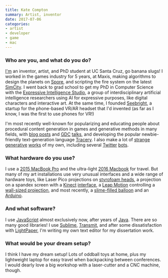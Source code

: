 ```yaml
---
title: Kate Compton
summary: Artist, inventor
date: 2017-07-06
categories:
- artist
- developer
- game
- mac
---
```


### Who are you, and what do you do?

[I'm](http://www.galaxykate.com/ "Kate's website.") an inventor, artist, and PhD student at UC Santa Cruz, go banana slugs! I worked in the games industry for 5 years, at Maxis, making algorithms to design the planets on [Spore][], and scripting the fire system on the latest [SimCity][]. I went back to grad school to get my PhD in Computer Science with the [Expressive Intelligence Studio](https://games.soe.ucsc.edu/ "The Center for Games and Playable Media at UC Santa Cruz."), a group of interdisciplinary artificial intelligence researchers using AI for expressive purposes, like digital characters and interactive art. At the same time, I founded [Seebright](https://seebright.com/ "Kate's AR company."), a startup for the phone-based VR/AR headset that I'd invented (as far as I know, I was the first to use phones for VR!) 

I'm most recently well-known for popularizing and educating people about procedural content generation in games and generative methods in many fields, with [blog posts](http://galaxykate0.tumblr.com/post/139774965871/so-you-want-to-build-a-generator "Kate's post on building a generator.") and [GDC](http://www.gdcvault.com/play/1023377/Tech "A GDC talk Kate took part in.") [talks](http://www.gdcvault.com/play/1024213/Practical-Procedural-Generation-for "Kate's GDC talk on procedural generation."), and developing the popular newbie-friendly text-generation language [Tracery][]. I also make a lot of [strange](https://vimeo.com/119618499 "Kate's flowers video on Vimeo.") [generative](http://tracery.io/kambamanx/ "Kate's song generator.") [works](http://tracery.io/kambamanx/ "Kate's other song generator.") of my own, including several [Twitter](https://twitter.com/LostTesla "Kate's Tesla Twitter bot.") [bots](https://twitter.com/tinyadv "Kate's space adventure Twitter bot.").

### What hardware do you use?

I use a [2015 MacBook Pro][macbook-pro] and the ultra-light [2016 Macbook][macbook.2] for travel. But many of my art installations use very unusual interfaces and a wide range of hardware toys, like Laser Pico projections on [styrofoam heads](https://vimeo.com/111024685 "Kate's talking head video on Vimeo."), a projection on a spandex screen with a [Kinect][] [interface](https://vimeo.com/217033311 "Kate's touch screen video on Vimeo."), a [Leap Motion][leap-motion-controller] controlling a [wall-sized projection](https://twitter.com/GalaxyKate/status/861071305201680385 "Kate's tweet about her projection."), and most recently, a [slime-filled balloon](https://twitter.com/GalaxyKate/status/860240206103945217 "Kate's tweet about her slime balloon.") and an [Arduino][].

### And what software?

I use [JavaScript][] almost exclusively now, after years of [Java][]. There are so many good libraries! I use [Sublime][sublime-text], [Transmit][], and after some dissatisfaction with [LightPaper][], I'm writing my own text editor for my dissertation work.

### What would be your dream setup?

I think I have my dream setup! Lots of oddball toys at home, plus my lightweight laptop for easy travel when backpacking between conferences. I would dearly love a big workshop with a laser-cutter and a CNC machine, though.

[arduino]: https://www.arduino.cc/ "Open-source prototyping hardware."
[java]: http://web.archive.org/web/20221226094350/https://www.java.com/en/ "A cross-platform compiled programming language."
[javascript]: https://en.wikipedia.org/wiki/JavaScript "An interpreted scripting language."
[kinect]: http://web.archive.org/web/20141020163539/http://www.xbox.com:80/en-US/Kinect "An adapter for the Xbox that uses your body as a controller."
[leap-motion-controller]: http://web.archive.org/web/20230721124442/https://www.ultraleap.com/product/ "A spatial motion-sensing device."
[lightpaper]: http://lightpaper.42squares.in "A Markdown editor for the Mac."
[macbook-pro]: https://www.apple.com/macbook-pro/ "A laptop."
[macbook.2]: https://en.wikipedia.org/wiki/MacBook_(2015_version) "A very thin 12 inch laptop."
[simcity]: https://en.wikipedia.org/wiki/Sim_City "A city-building video game."
[spore]: https://en.wikipedia.org/wiki/Spore_(2008_video_game) "A life simulation video game."
[sublime-text]: http://www.sublimetext.com/ "A coder's text editor."
[tracery]: http://tracery.io/ "A tool and language for generating text."
[transmit]: https://panic.com/transmit/ "An FTP/SFTP client for the Mac."
